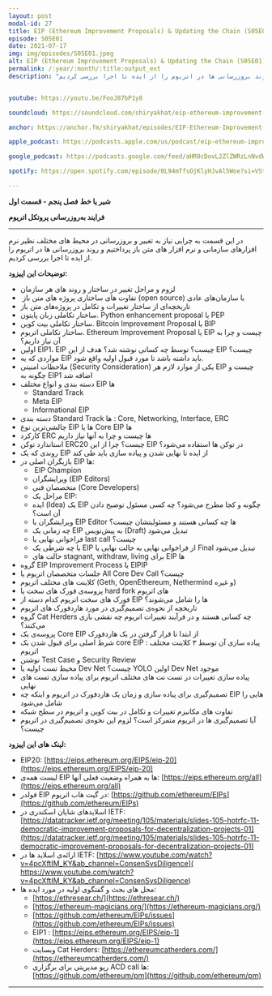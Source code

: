 ```yaml
---
layout: post
modal-id: 27
title: EIP (Ethereum Improvement Proposals) & Updating the Chain (S05E01)
episode: S05E01
date: 2021-07-17
img: img/episodes/S05E01.jpeg
alt: EIP (Ethereum Improvement Proposals) & Updating the Chain (S05E01)
permalink: /:year/:month/:title:output_ext
description: "در این قسمت به چرایی نیاز به تغییر و بروزرسانی در محیط های مختلف نظیر نرم افزارهای سازمانی و نرم افزار های متن باز پرداختیم و روند بروزرسانی ها در اتریوم را از ایده تا اجرا بررسی کردیم." 


youtube: https://youtu.be/FooJ87bP1y8

soundcloud: https://soundcloud.com/shiryakhat/eip-ethereum-improvement-proposals-updating-the-chain-s05e01

anchor: https://anchor.fm/shiryakhat/episodes/EIP-Ethereum-Improvement-Proposals--Updating-the-Chain-S05E01-e14u29q

apple_podcast: https://podcasts.apple.com/us/podcast/eip-ethereum-improvement-proposals-updating-chain-s05e01/id1221206951?i=1000529866565

google_podcast: https://podcasts.google.com/feed/aHR0cDovL2ZlZWRzLnNvdW5kY2xvdWQuY29tL3VzZXJzL3NvdW5kY2xvdWQ6dXNlcnM6MjYyMzE4MTEzL3NvdW5kcy5yc3M/episode/NTgyMzYyY2QtNmFlZS00MThhLWE3ZjUtMjBiMTJjNjI2NGE1?sa=X&ved=0CAUQkfYCahcKEwiwl9O8yvrxAhUAAAAAHQAAAAAQAQ

spotify: https://open.spotify.com/episode/0L94mTfsOjKlyHJvAl5Woe?si=VSt2xxZGTgeBXr2viDNsjQ&dl_branch=1

---
```


**شیر یا خط**
**فصل پنجم - قسمت اول**

**فرایند به‌روز‌رسانی پروتکل اتریوم**

-------------------------------------------------------
در این قسمت به چرایی نیاز به تغییر و بروزرسانی در محیط های مختلف نظیر نرم افزارهای سازمانی و نرم افزار های متن باز پرداختیم و روند بروزرسانی ها در اتریوم را از ایده تا اجرا بررسی کردیم.


**توضیحات این اپیزود:**

* لزوم و مراحل تغییر در ساختار و روند های هر سازمان
*  تفاوت های ساختاری پروژه های متن باز (open source) با سازمان‌های عادی
* تاریخچه‌ای از ساختار تغییرات و تکامل در پروژه‌های متن باز 
* ساختار تکاملی زبان پایتون. Python enhancement proposal یا PEP
* ساختار تکاملی بیت کوین. Bitcoin Improvement Proposal یا BIP
* ساختار تکاملی اتریوم. Ethereum Improvement Proposal یا EIP چیست و چرا به آن نیاز داریم؟
* اولین EIP1، EIP چیست؟ توسط چه کسانی نوشته شد؟ هدف از این EIP چیست؟
* مواردی که یه EIP باید داشته باشد تا مورد قبول اولیه واقع شود.
* ملاحظات امنیتی (Security Consideration) یکی از موارد لازم هر EIP چیست و چگونه به EIP1 اضافه شد
* دسته‌ بندی و انواع مختلف EIP ها
    * Standard Track
    * Meta EIP
    * Informational EIP
* دسته بندی Standard Track ها : Core, Networking, Interface, ERC
* چالشی‌ترین نوع EIP ها یا Core EIP ها
* کارکرد ERC ها چیست و چرا به آنها نیاز داریم
* استاندارد توکن ERC20 چیست؟ چرا از این EIP در توکن ها استفاده می‌شود؟
* روندی که یک EIP از ایده تا نهایی شدن و پیاده سازی باید طی کند
* بازیگران اصلی در EIP ها:
    *  EIP Champion 
    * ویرایشگران (EIP Editors)
    * متخصصان فنی (Core Developers)
    * مراحل یک EIP:
    * ایده (Idea) یک EIP چگونه و کجا مطرح می‌شود؟ چه کسی مسئول توضیح دادن آن است؟
    * ویرایشگران یا EIP Editor ها چه کسانی هستند و مسئولیتشان چیست؟
    * چه زمانی یک EIP به پیش‌نویس (Draft) تبدیل می‌شود
    * فراخوانی نهایی یا last call چیست؟
    * با چه شرطی یک EIP از فراخوانی نهایی به حالت نهایی یا Final تبدیل می‌شود
    * حالت های stagnant, withdraw, living برای EIP ها
* گروه EIP Improvement Process یا EIPIP
* جلسات متخصصان اتریوم یا All Core Dev Call چیست؟
* کلاینت های مختلف اتریوم (Geth, OpenEthereum, Nethermind و غیره)
* پروسه‌ی فورک های سخت یا hard fork های اتریوم
* فورک های سخت اتریوم کدام دسته از EIP ها را شامل می‌شوند؟
* تاریخچه از نحوه‌ی تصمیم‌گیری در مورد هاردفورک های اتریوم
* گروه Cat Herders چه کسانی هستند و در فرآیند تغییرات اتریوم چه نقشی بازی می‌کنند؟
* پروسه‌ی یک Core EIP از ابتدا تا قرار گرفتن در یک هاردفورک
* شرط اصلی برای قبول شدن یک core EIP : پیاده سازی آن توسط ۳ کلاینت مختلف اتریوم
* نوشتن Test Case و Security Review
* محیط تست اولیه یا Dev Net چیست؟ YOLO اولین Dev Net موجود
* پیاده سازی تغییرات در تست نت های مختلف اتریوم برای پیاده سازی تست های نهایی
* تصمیم‌گیری برای پیاده سازی و زمان یک هاردفورک در اتریوم و اینکه چه EIP هایی را شامل می‌شود
* تفاوت های مکانیزم تغییرات و تکامل در بیت کوین و اتریوم در سطح شبکه
* آیا تصمیم‌گیری ها در اتریوم متمرکز است؟ لزوم این نحوه‌ی تصمیم‌گیری در اتریوم چیست؟


**لینک های این اپیزود:**

* EIP20: [https://eips.ethereum.org/EIPS/eip-20](https://eips.ethereum.org/EIPS/eip-20)
* لیست همه‌ی EIP ها به همراه وضعیت فعلی آنها: [https://eips.ethereum.org/all](https://eips.ethereum.org/all)
* فولدر EIP در گیت هاب اتریوم: [https://github.com/ethereum/EIPs](https://github.com/ethereum/EIPs)
* اسلایدهای شایان اسکندری در IETF: [https://datatracker.ietf.org/meeting/105/materials/slides-105-hotrfc-11-democratic-improvement-proposals-for-decentralization-projects-01](https://datatracker.ietf.org/meeting/105/materials/slides-105-hotrfc-11-democratic-improvement-proposals-for-decentralization-projects-01)
* ارائه‌ی اسلاید ها در IETF: [https://www.youtube.com/watch?v=4pcXftIM_KY&ab_channel=ConsenSysDiligence]( https://www.youtube.com/watch?v=4pcXftIM_KY&ab_channel=ConsenSysDiligence)
* محل های بحث و گفتگوی اولیه در مورد ایده ها:
    * [https://ethresear.ch/](https://ethresear.ch/)
    * [https://ethereum-magicians.org/](https://ethereum-magicians.org/)
    * [https://github.com/ethereum/EIPs/issues](https://github.com/ethereum/EIPs/issues)
    * EIP1 : [https://eips.ethereum.org/EIPS/eip-1](https://eips.ethereum.org/EIPS/eip-1)
    * وبسایت Cat Herders: [https://ethereumcatherders.com/](https://ethereumcatherders.com/)
    * رپو مدیریتی برای برگزاری ACD call ها: [https://github.com/ethereum/pm](https://github.com/ethereum/pm)


-----------------------------------------------------------------------
